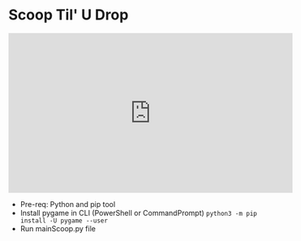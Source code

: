 # Scoop Til' U Drop

<iframe width="560" height="315"
src="https://www.youtube.com/watch?v=4Uj47QBpfo8" 
frameborder="0" 
allow="accelerometer; autoplay; encrypted-media; gyroscope; picture-in-picture" 
allowfullscreen></iframe>

- Pre-req: Python and pip tool
- Install pygame in CLI (PowerShell or CommandPrompt)
`python3 -m pip install -U pygame --user` 
- Run mainScoop.py file
